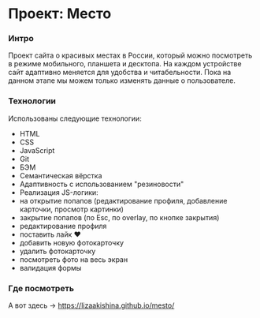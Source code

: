 # Проект: Место

### Интро

Проект сайта о красивых местах в России, который можно посмотреть в режиме мобильного, планшета и десктопа. На каждом устройстве сайт адаптивно меняется для удобства и читабельности. Пока на данном этапе мы можем только изменять данные о пользователе.

### Технологии

Использованы следующие технологии:

- HTML
- CSS
- JavaScript
- Git
- БЭМ
- Семантическая вёрстка
- Адаптивность с использованием "резиновости"
- Реализация JS-логики:
-  на открытие попапов (редактирование профиля, добавление карточки, просмотр картинки)
-  закрытие попапов (по Esc, по overlay, по кнопке закрытия)
-  редактирование профиля
-  поставить лайк ♥
-  добавить новую фотокарточку
-  удалить фотокарточку
-  посмотреть фото на весь экран
-  валидация формы

### Где посмотреть

А вот здесь → https://lizaakishina.github.io/mesto/